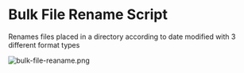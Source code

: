 # Bulk File Rename Script
Renames files placed in a directory according to date modified with 3 different format types

![bulk-file-reaname.png](bulk-file-reaname.png)

